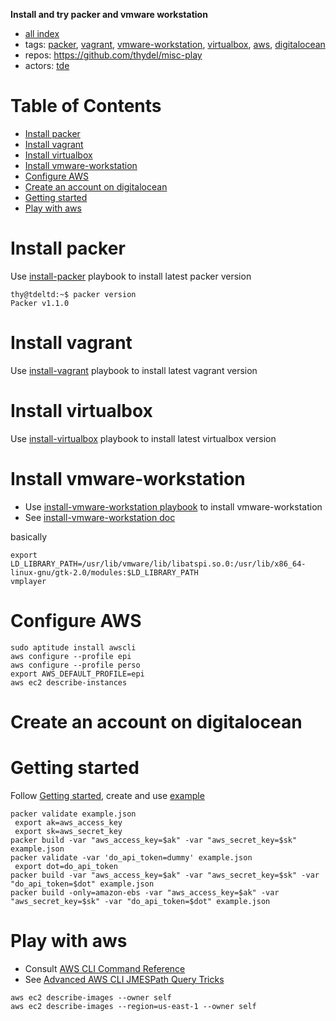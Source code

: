 **Install and try packer and vmware workstation**

- [all index](/indexed/tde/journal-tde.md)
- tags: [packer](/indexed/tde/journal-tde.md#tags-packer), [vagrant](/indexed/tde/journal-tde.md#tags-vagrant), [vmware-workstation](/indexed/tde/journal-tde.md#tags-vmware-workstation), [virtualbox](/indexed/tde/journal-tde.md#tags-virtualbox), [aws](/indexed/tde/journal-tde.md#tags-aws), [digitalocean](/indexed/tde/journal-tde.md#tags-digitalocean)
- repos: https://github.com/thydel/misc-play
- actors: [tde](/indexed/tde/journal-tde.md#actors-tde)



# Table of Contents

-   [Install packer](#install-packer)
-   [Install vagrant](#install-vagrant)
-   [Install virtualbox](#install-virtualbox)
-   [Install vmware-workstation](#install-vmware-workstation)
-   [Configure AWS](#configure-aws)
-   [Create an account on digitalocean](#create-an-account-on-digitalocean)
-   [Getting started](#getting-started)
-   [Play with aws](#play-with-aws)


# Install packer

Use [install-packer][] playbook to install latest packer version

```console
thy@tdeltd:~$ packer version
Packer v1.1.0
```

[install-packer]: https://github.com/thydel/misc-play/blob/master/install-packer.yml "github.com"

# Install vagrant

Use [install-vagrant][] playbook to install latest vagrant version

[install-vagrant]: https://github.com/thydel/misc-play/blob/master/install-vagrant.yml "github.com"

# Install virtualbox

Use [install-virtualbox][] playbook to install latest virtualbox version

[install-virtualbox]: https://github.com/thydel/misc-play/blob/master/install-virtualbox.yml "github.com"

# Install vmware-workstation

- Use [install-vmware-workstation playbook][] to install vmware-workstation
- See [install-vmware-workstation doc][]

basically

```
export LD_LIBRARY_PATH=/usr/lib/vmware/lib/libatspi.so.0:/usr/lib/x86_64-linux-gnu/gtk-2.0/modules:$LD_LIBRARY_PATH
vmplayer
```

[install-vmware-workstation playbook]:
	https://github.com/thydel/misc-play/blob/master/install-vmware-workstation.yml "github.com"

[install-vmware-workstation doc]:
	https://github.com/thydel/misc-play/blob/master/install-vmware-workstation.md "github.com"

# Configure AWS

```
sudo aptitude install awscli
aws configure --profile epi
aws configure --profile perso
export AWS_DEFAULT_PROFILE=epi
aws ec2 describe-instances
```

# Create an account on digitalocean

# Getting started

Follow [Getting started][], create and use [example](2017-10-19_TDE_packer-and-vmware-workstation/example.json)

```
packer validate example.json
 export ak=aws_access_key
 export sk=aws_secret_key
packer build -var "aws_access_key=$ak" -var "aws_secret_key=$sk" example.json
packer validate -var 'do_api_token=dummy' example.json
 export dot=do_api_token
packer build -var "aws_access_key=$ak" -var "aws_secret_key=$sk" -var "do_api_token=$dot" example.json
packer build -only=amazon-ebs -var "aws_access_key=$ak" -var "aws_secret_key=$sk" -var "do_api_token=$dot" example.json
```

[Getting started]: https://www.packer.io/intro/getting-started/install.html "packer.io"

# Play with aws

- Consult [AWS CLI Command Reference][]
- See [Advanced AWS CLI JMESPath Query Tricks][]

```
aws ec2 describe-images --owner self
aws ec2 describe-images --region=us-east-1 --owner self
```

[AWS CLI Command Reference]: http://docs.aws.amazon.com/cli/latest/reference/ "docs.aws.amazon.com"

[Advanced AWS CLI JMESPath Query Tricks]:
	http://opensourceconnections.com/blog/2015/07/27/advanced-aws-cli-jmespath-query/ "opensourceconnections.com"
